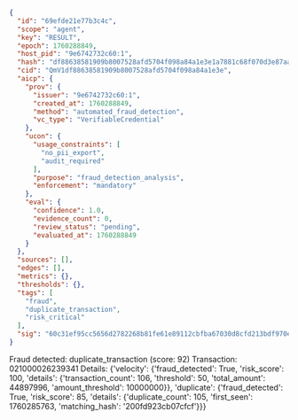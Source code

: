 ```json
{
  "id": "69efde21e77b3c4c",
  "scope": "agent",
  "key": "RESULT",
  "epoch": 1760288849,
  "host_pid": "9e6742732c60:1",
  "hash": "df88638581909b8007528afd5704f098a84a1e3e1a7881c68f070d3e87aa3944",
  "cid": "QmV1df88638581909b8007528afd5704f098a84a1e3e",
  "aicp": {
    "prov": {
      "issuer": "9e6742732c60:1",
      "created_at": 1760288849,
      "method": "automated_fraud_detection",
      "vc_type": "VerifiableCredential"
    },
    "ucon": {
      "usage_constraints": [
        "no_pii_export",
        "audit_required"
      ],
      "purpose": "fraud_detection_analysis",
      "enforcement": "mandatory"
    },
    "eval": {
      "confidence": 1.0,
      "evidence_count": 0,
      "review_status": "pending",
      "evaluated_at": 1760288849
    }
  },
  "sources": [],
  "edges": [],
  "metrics": {},
  "thresholds": {},
  "tags": [
    "fraud",
    "duplicate_transaction",
    "risk_critical"
  ],
  "sig": "60c31ef95cc5656d2782268b81fe61e89112cbfba67030d8cfd213bdf970eee2"
}
```

Fraud detected: duplicate_transaction (score: 92)
Transaction: 021000026239341
Details: {'velocity': {'fraud_detected': True, 'risk_score': 100, 'details': {'transaction_count': 106, 'threshold': 50, 'total_amount': 44897996, 'amount_threshold': 10000000}}, 'duplicate': {'fraud_detected': True, 'risk_score': 85, 'details': {'duplicate_count': 105, 'first_seen': 1760285763, 'matching_hash': '200fd923cb07cfcf'}}}